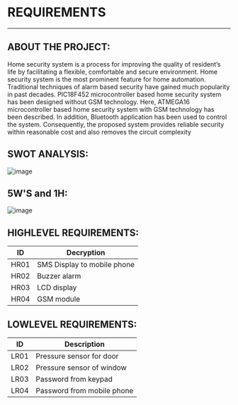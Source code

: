 # REQUIREMENTS
--------------------------------------------
ABOUT THE PROJECT:
-------------------------------------------
Home security system is a process for improving the quality of resident’s life by facilitating a flexible, comfortable and secure environment. Home security system is the most prominent feature for home automation. Traditional techniques of alarm based security have gained much popularity in past decades. PIC18F452 microcontroller based home security system has been designed without GSM technology. Here, ATMEGA16 microcontroller based home security system with GSM technology has been described. In addition, Bluetooth application has been used to control the system. Consequently, the proposed system provides reliable security within reasonable cost and also removes the circuit complexity
 
 SWOT ANALYSIS:
 -------------------------------------------
 ![image](https://user-images.githubusercontent.com/98945509/155769530-a35c2caa-c6cc-474c-a389-2d13cba0cc11.png)

5W'S and 1H:
---------------------------------------------
![image](https://user-images.githubusercontent.com/98945509/155769712-86273a2e-10fe-44c5-9cd7-4d44e18edf34.png)

 ## HIGHLEVEL REQUIREMENTS:
|ID|	Decryption|
|--|--|
|HR01	|SMS Display to mobile phone|
|HR02	|Buzzer alarm|
|HR03	|LCD display|
|HR04	|GSM module|

## LOWLEVEL REQUIREMENTS:
|ID|	Description|
|--|--|
|LR01|	Pressure sensor for door| 
|LR02|	Pressure sensor of window|
|LR03|	Password from keypad|
|LR04|	Password from mobile phone|



	


